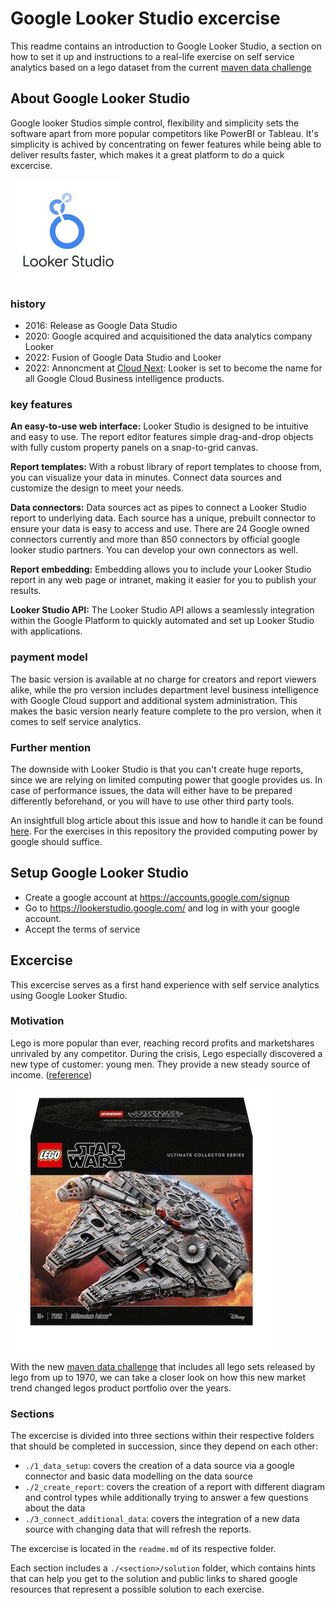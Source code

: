 # Google Looker Studio excercise

This readme contains an introduction to Google Looker Studio, a section on how to set it up and instructions to a real-life exercise on self service analytics based on a lego dataset from the current [maven data challenge](https://mavenanalytics.io/data-playground) 

## About Google Looker Studio

Google looker Studios simple control, flexibility and simplicity sets the software apart from more popular competitors like PowerBI or Tableau. 
It's simplicity is achived by concentrating on fewer features while being able to deliver results faster, which makes it a great platform to do a quick excercise. 

![ERROR: <display looker Studio Logo>](../materials/screenshot/LookerStudioLogo.png)

### history
- 2016: Release as Google Data Studio
- 2020: Google acquired and acquisitioned the data analytics company Looker
- 2022: Fusion of Google Data Studio and Looker
- 2022: Annoncment at [Cloud Next](https://cloud.google.com/blog/topics/google-cloud-next/google-cloud-next22-wrap-up): Looker is set to become the name for all Google Cloud Business intelligence products.

### key features
**An easy-to-use web interface:** Looker Studio is designed to be intuitive and easy to use. 
The report editor features simple drag-and-drop objects with fully custom property panels on a snap-to-grid canvas.

**Report templates:** With a robust library of report templates to choose from, you can visualize your data in minutes.
Connect data sources and customize the design to meet your needs.

**Data connectors:** Data sources act as pipes to connect a Looker Studio report to underlying data. 
Each source has a unique, prebuilt connector to ensure your data is easy to access and use. There are 24 Google owned connectors currently and more than 850 connectors by official google looker studio partners. You can develop your own connectors as well.

**Report embedding:** Embedding allows you to include your Looker Studio report in any web page or intranet, making it easier for you to publish your results.

**Looker Studio API:** The Looker Studio API allows a seamlessly integration within the Google Platform to quickly automated and set up Looker Studio with applications.


### payment model
The basic version is available at no charge for creators and report viewers alike, while the pro version includes department level business intelligence with Google Cloud support and additional system administration. 
This makes the basic version nearly feature complete to the pro version, when it comes to self service analytics.

### Further mention
The downside with Looker Studio is that you can't create huge reports, since we are relying on limited computing power that google provides us.
In case of performance issues, the data will either have to be prepared differently beforehand, or you will have to use other third party tools. 

An insightfull blog article about this issue and how to handle it can be found [here](https://blog.coupler.io/why-is-looker-studio-slow/).
For the exercises in this repository the provided computing power by google should suffice.

## Setup Google Looker Studio

- Create a google account at https://accounts.google.com/signup 
- Go to https://lookerstudio.google.com/ and log in with your google account. 
- Accept the terms of service

## Excercise

This excercise serves as a first hand experience with self service analytics using Google Looker Studio.


### Motivation

Lego is more popular than ever, reaching record profits and marketshares unrivaled by any competitor.
During the crisis, Lego especially discovered a new type of customer: young men. They provide a new steady source of income. ([reference](https://www.zeit.de/zeit-magazin/leben/2023-12/lego-popularitaet-spielzeug-videospiele))

![ERROR: <display looker Studio Logo>](../materials/screenshot/MilenniumFalcon.jpeg)

With the new [maven data challenge](https://mavenanalytics.io/data-playground) that includes all lego sets released by lego from up to 1970, we can take a closer look on how this new market trend changed legos product portfolio over the years.

### Sections

The excercise is divided into three sections within their respective folders that should be completed in succession, since they depend on each other:
- `./1_data_setup`: covers the creation of a data source via a google connector and basic data modelling on the data source
- `./2_create_report`: covers the creation of a report with different diagram and control types while additionally trying to answer a few questions about the data
- `./3_connect_additional_data`: covers the integration of a new data source with changing data that will refresh the reports.

The excercise is located in the `readme.md` of its respective folder.

Each section includes a `./<section>/solution` folder, which contains hints that can help you get to the solution and public links to shared google resources that represent a possible solution to each exercise.
